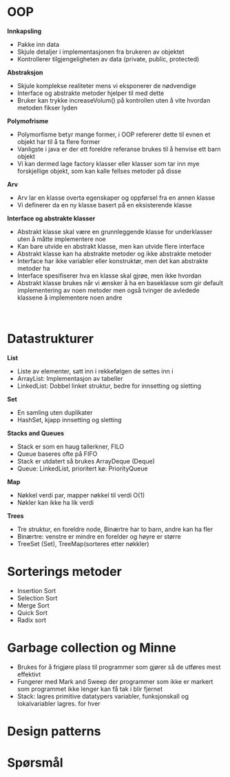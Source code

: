 # OOP

**Innkapsling**

- Pakke inn data
- Skjule detaljer i implementasjonen fra brukeren av objektet
- Kontrollerer tilgjengeligheten av data (private, public, protected)

**Abstraksjon**

- Skjule komplekse realiteter mens vi eksponerer de nødvendige
- Interface og abstrakte metoder hjelper til med dette
- Bruker kan trykke increaseVolum() på kontrollen uten å vite hvordan metoden fikser lyden

**Polymofrisme**

- Polymorfisme betyr mange former, i OOP refererer dette til evnen et objekt har til å ta flere former
- Vanligste i java er der ett foreldre referanse brukes til å henvise ett barn objekt
- Vi kan dermed lage factory klasser eller klasser som tar inn mye forskjellige objekt, som kan kalle fellses metoder på disse

**Arv**

- Arv lar en klasse overta egenskaper og oppførsel fra en annen klasse
- Vi definerer da en ny klasse basert på en eksisterende klasse

**Interface og abstrakte klasser**

- Abstrakt klasse skal være en grunnleggende klasse for underklasser uten å måtte implementere noe
- Kan bare utvide en abstrakt klasse, men kan utvide flere interface
- Abstrakt klasse kan ha abstrakte metoder og ikke abstrakte metoder
- Interface har ikke variabler eller konstruktør, men det kan abstrakte metoder ha
- Interface spesifiserer hva en klasse skal gjrøe, men ikke hvordan
- Abstrakt klasse brukes når vi ænsker å ha en baseklasse som gir default implementering av noen metoder men også tvinger de avledede klassene å implementere noen andre

<br>

# Datastrukturer

**List**

- Liste av elementer, satt inn i rekkefølgen de settes inn i
- ArrayList: Implementasjon av tabeller
- LinkedList: Dobbel linket struktur, bedre for innsetting og sletting

**Set**

- En samling uten duplikater
- HashSet, kjapp innsetting og sletting

**Stacks and Queues**

- Stack er som en haug tallerkner, FILO
- Queue baseres ofte på FIFO
- Stack er utdatert så brukes ArrayDeque (Deque)
- Queue: LinkedList, prioritert kø: PriorityQueue

**Map**

- Nøkkel verdi par, mapper nøkkel til verdi O(1)
- Nøkler kan ikke ha lik verdi

**Trees**

- Tre struktur, en foreldre node, Binærtre har to barn, andre kan ha fler
- Binærtre: venstre er mindre en forelder og høyre er større
- TreeSet (Set), TreeMap(sorteres etter nøkkler)

# Sorterings metoder

- Insertion Sort
- Selection Sort
- Merge Sort
- Quick Sort
- Radix sort

# Garbage collection og Minne

- Brukes for å frigjøre plass til programmer som gjører så de utføres mest effektivt
- Fungerer med Mark and Sweep der programmer som ikke er markert som programmet ikke lenger kan få tak i blir fjernet
- Stack: lagres primitive datatypers variabler, funksjonskall og lokalvariabler lagres. for hver

# Design patterns

# Spørsmål
